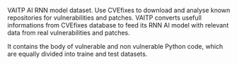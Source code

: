 VAITP AI RNN model dataset.
Use CVEfixes to download and analyse known repositories for vulnerabilities and patches.
VAITP converts usefull informations from CVEfixes database to feed its RNN AI model with relevant data from real vulnerabilities and patches.

It contains the body of vulnerable and non vulnerable Python code, which are equally divided into traine and test datasets. 


